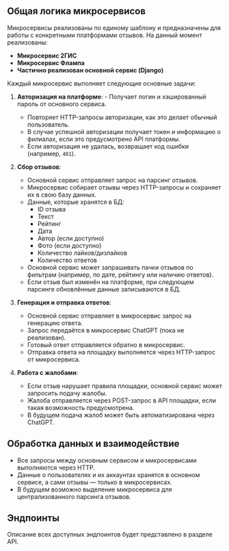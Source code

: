 ## **Общая логика микросервисов**

Микросервисы реализованы по единому шаблону и предназначены для работы с конкретными платформами отзывов. На данный момент реализованы:

- **Микросервис 2ГИС**
- **Микросервис Флампа**
- **Частично реализован основной сервис (Django)**

Каждый микросервис выполняет следующие основные задачи:

1. **Авторизация на платформе**:
       - Получает логин и хэшированный пароль от основного сервиса.
     - Повторяет HTTP-запросы авторизации, как это делает обычный пользователь.
     - В случае успешной авторизации получает токен и информацию о филиалах, если это предусмотрено API платформы.
     - Если авторизация не удалась, возвращает код ошибки (например, `401`).

2. **Сбор отзывов**:
     - Основной сервис отправляет запрос на парсинг отзывов.
     - Микросервис собирает отзывы через HTTP-запросы и сохраняет их в свою базу данных.
     - Данные, которые хранятся в БД:
         - ID отзыва
         - Текст
         - Рейтинг
         - Дата
         - Автор (если доступно)
         - Фото (если доступно)
         - Количество лайков/дизлайков
         - Количество ответов
     - Основной сервис может запрашивать пачки отзывов по фильтрам (например, по дате, рейтингу или наличию ответов).
     - Если отзыв был изменён на платформе, при следующем парсинге обновлённые данные записываются в БД.

3. **Генерация и отправка ответов**:
     - Основной сервис отправляет в микросервис запрос на генерацию ответа.
     - Запрос передаётся в микросервис ChatGPT (пока не реализован).
     - Готовый ответ отправляется обратно в микросервис.
     - Отправка ответа на площадку выполняется через HTTP-запрос от микросервиса.

4. **Работа с жалобами**:
     - Если отзыв нарушает правила площадки, основной сервис может запросить подачу жалобы.
     - Жалоба отправляется через POST-запрос в API площадки, если такая возможность предусмотрена.
     - В будущем подача жалоб может быть автоматизирована через ChatGPT.

## **Обработка данных и взаимодействие**

- Все запросы между основным сервисом и микросервисами выполняются через HTTP.
- Данные о пользователях и их аккаунтах хранятся в основном сервисе, а сами отзывы — только в микросервисах.
- В будущем возможно выделение микросервиса для централизованного парсинга отзывов.

## **Эндпоинты**
Описание всех доступных эндпоинтов будет представлено в разделе API.

